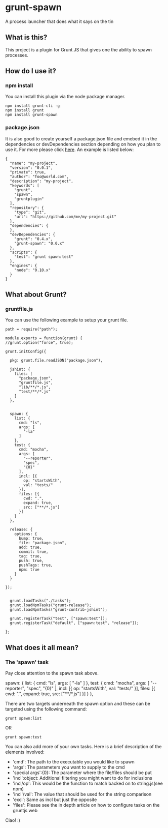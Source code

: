 grunt-spawn
===========

A process launcher that does what it says on the tin

## What is this?

This project is a plugin for Grunt.JS that gives one the ability to spawn processes. 

## How do I use it?

### npm install

You can install this plugin via the node package manager. 

    npm install grunt-cli -g
    npm install grunt
    npm install grunt-spawn

### package.json

It is also good to create yourself a package.json file and emebed it in the dependencies or devDependencies section depending on how you plan to use it. For more please click [here](https://npmjs.org/doc/json.html). An example is listed below: 

    {
      "name": "my-project",
      "version": "0.0.1",
      "private": true,
      "author": "foo@world.com",
      "description": "my-project",
      "keywords": [
        "grunt",
        "spawn", 
        "gruntplugin"
      ],
      "repository": {
        "type": "git",
        "url": "https://github.com/me/my-project.git"
      },
      "dependencies": {
      },
      "devDependencies": {
        "grunt": "0.4.x",
        "grunt-spawn": "0.0.x"
      },
      "scripts": {
        "test": "grunt spawn:test"
      },
      "engines": {
        "node": "0.10.x"
      }
    }

## What about Grunt?

### gruntfile.js

You can use the following example to setup your grunt file. 

    path = require("path");

    module.exports = function(grunt) {
    //grunt.option("force", true);
    
    grunt.initConfig({
      
      pkg: grunt.file.readJSON("package.json"),

      jshint: {
        files: [
          "package.json",
          "gruntfile.js", 
          "lib/**/*.js",
          "test/**/*.js"
        ]
      },


      spawn: {
        list: {
          cmd: "ls", 
          args: [
            "-la"
          ]
        }, 
        test: {
          cmd: "mocha", 
          args: [
            "--reporter", 
            "spec",
            "{0}"
          ],
          incl: [{
            op: "startsWith", 
            val: "tests/"
          }],
          files: [{
            cwd: ".", 
            expand: true, 
            src: ["**/*.js"]
          }]
        }
      },

      release: {
        options: {
          bump: true,
          file: "package.json",
          add: true, 
          commit: true,
          tag: true,
          push: true,
          pushTags: true,
          npm: true
        }
      }

    });

    
      grunt.loadTasks("./tasks");
      grunt.loadNpmTasks("grunt-release");
      grunt.loadNpmTasks("grunt-contrib-jshint");

      grunt.registerTask("test", ["spawn:test"]);
      grunt.registerTask("default", ["spawn:test", "release"]);
    
    };

## What does it all mean?

### The 'spawn' task

Pay close attention to the spawn task above. 

spawn: {
        list: {
          cmd: "ls", 
          args: [
            "-la"
          ]
        }, 
        test: {
          cmd: "mocha", 
          args: [
            "--reporter", 
            "spec",
            "{0}"
          ],
          incl: [{
            op: "startsWith", 
            val: "tests/"
          }],
          files: [{
            cwd: ".", 
            expand: true, 
            src: ["**/*.js"]
          }]
        }
      },

There are two targets underneath the spawn option and these can be targeted using the following command: 

    grunt spawn:list

OR

    grunt spawn:test

You can also add more of your own tasks. Here is a brief description of the elements involved:

 - 'cmd': The path to the executable you would like to spawn
 - 'args': The parameters you want to supply to the cmd
 - 'special args':{0}: The parameter where the file/files should be put
 - 'incl':object: Additional filtering you might want to do for inclusions
 - 'incl/op': This would be the function to match backed on to string.js(see npm)
 - 'incl'/val': The value that should be used for the string comparison
 - 'excl': Same as incl but just the opposite
 - 'files': Please see the in depth article on how to configure tasks on the gruntjs web

Ciao! :)
